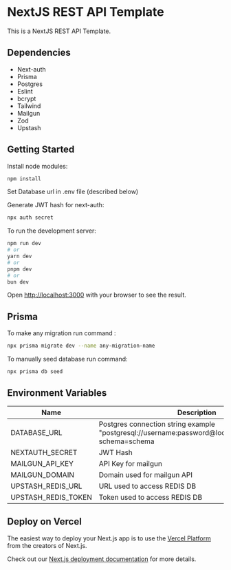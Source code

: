 # NextJS REST API Template

This is a NextJS REST API Template.

## Dependencies

- Next-auth
- Prisma
- Postgres
- Eslint
- bcrypt
- Tailwind
- Mailgun
- Zod
- Upstash

## Getting Started

Install node modules:

```bash
npm install
```

Set Database url in .env file (described below)

Generate JWT hash for next-auth:

```bash
npx auth secret
```

To run the development server:

```bash
npm run dev
# or
yarn dev
# or
pnpm dev
# or
bun dev
```

Open [http://localhost:3000](http://localhost:3000) with your browser to see the result.

## Prisma

To make any migration run command :

```bash
npx prisma migrate dev --name any-migration-name
```

To manually seed database run command:

```bash
npx prisma db seed
```

## Environment Variables

| Name                | Description                                                                                              |
| ------------------- | -------------------------------------------------------------------------------------------------------- |
| DATABASE_URL        | Postgres connection string example "postgresql://username:password@localhost:port/postgres?schema=schema |
| NEXTAUTH_SECRET     | JWT Hash                                                                                                 |
| MAILGUN_API_KEY     | API Key for mailgun                                                                                      |
| MAILGUN_DOMAIN      | Domain used for mailgun API                                                                              |
| UPSTASH_REDIS_URL   | URL used to access REDIS DB                                                                              |
| UPSTASH_REDIS_TOKEN | Token used to access REDIS DB                                                                            |

## Deploy on Vercel

The easiest way to deploy your Next.js app is to use the [Vercel Platform](https://vercel.com/new?utm_medium=default-template&filter=next.js&utm_source=create-next-app&utm_campaign=create-next-app-readme) from the creators of Next.js.

Check out our [Next.js deployment documentation](https://nextjs.org/docs/app/building-your-application/deploying) for more details.
